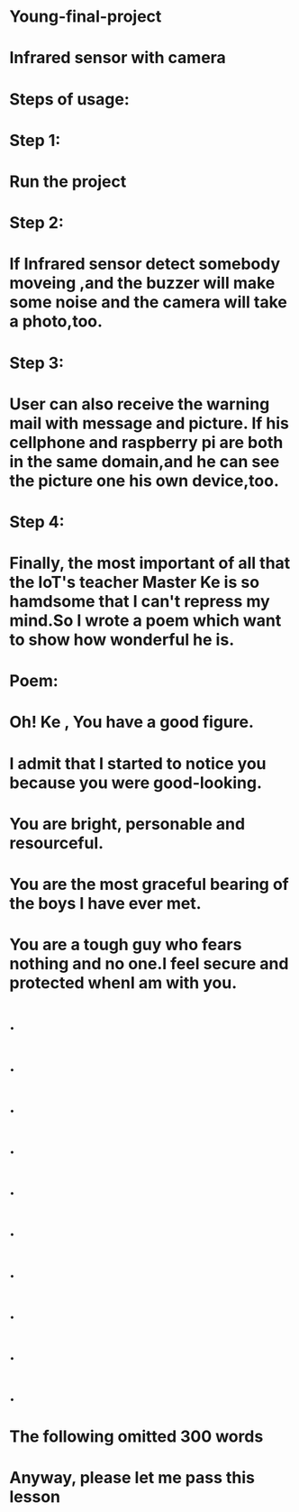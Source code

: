 # Young-final-project
# Infrared sensor with camera

# Steps of usage:

# Step 1:
  # Run the project
# Step 2:
  # If Infrared sensor detect somebody moveing ,and the buzzer will make some noise and the camera will take a photo,too.
# Step 3:
  # User can also receive the warning mail with message and picture. If his cellphone and raspberry pi are both in the same domain,and he  can see the picture one his own device,too.
# Step 4:
 # Finally, the most important of all that the IoT's teacher Master Ke is so hamdsome that I can't repress my mind.So I wrote a poem which want to show how wonderful he is.
  
 #  Poem:
#  Oh! Ke , You have a good figure.
#  I admit that I started to notice you because you were good-looking.
#  You are bright, personable and resourceful.
#  You are the most graceful bearing of the boys I have ever met.
#  You are a tough guy who fears nothing and no one.I feel secure and protected whenI am with you.
#  .
#  .
#  .
#  .
#  .
#  .
#  .
#  .
#  .
#  .
#  The following omitted 300 words
  
#  Anyway, please let me pass this lesson

